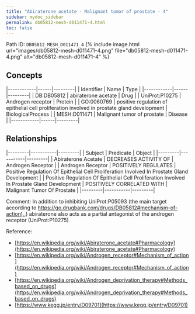 ```yaml
---
title: "Abiraterone acetate - Malignant tumor of prostate - 4"
sidebar: mydoc_sidebar
permalink: db05812-mesh-d011471-4.html
toc: false 
---
```



Path ID: `DB05812_MESH_D011471_4`
{% include image.html url="images/db05812-mesh-d011471-4.png" file="db05812-mesh-d011471-4.png" alt="db05812-mesh-d011471-4" %}

## Concepts

|------------|------|---------|
| Identifier | Name | Type    |
|------------|------|---------|
| DB:DB05812 | abiraterone acetate | Drug |
| UniProt:P10275 | Androgen receptor | Protein |
| GO:0060769 | positive regulation of epithelial cell proliferation involved in prostate gland development | BiologicalProcess |
| MESH:D011471 | Malignant tumor of prostate | Disease |
|------------|------|---------|

## Relationships

|---------|-----------|---------|
| Subject | Predicate | Object  |
|---------|-----------|---------|
| Abiraterone Acetate | DECREASES ACTIVITY OF | Androgen Receptor |
| Androgen Receptor | POSITIVELY REGULATES | Positive Regulation Of Epithelial Cell Proliferation Involved In Prostate Gland Development |
| Positive Regulation Of Epithelial Cell Proliferation Involved In Prostate Gland Development | POSITIVELY CORRELATED WITH | Malignant Tumor Of Prostate |
|---------|-----------|---------|

Comment: In addition to inhibiting UniProt:P05093 (the main target according to [https://go.drugbank.com/drugs/DB05812#mechanism-of-action),](https://go.drugbank.com/drugs/DB05812#mechanism-of-action),) abiraterone also acts as a partial antagonist of the androgen receptor (UniProt:P10275)

Reference: 
  - [https://en.wikipedia.org/wiki/Abiraterone_acetate#Pharmacology](https://en.wikipedia.org/wiki/Abiraterone_acetate#Pharmacology)
  - [https://en.wikipedia.org/wiki/Androgen_receptor#Mechanism_of_action](https://en.wikipedia.org/wiki/Androgen_receptor#Mechanism_of_action)
  - [https://en.wikipedia.org/wiki/Androgen_deprivation_therapy#Methods_based_on_drugs](https://en.wikipedia.org/wiki/Androgen_deprivation_therapy#Methods_based_on_drugs)
  - [https://www.kegg.jp/entry/D09701](https://www.kegg.jp/entry/D09701)

